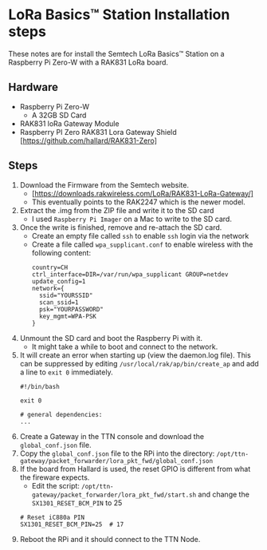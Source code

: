 # LoRa Basics™ Station Installation steps

These notes are for install the Semtech LoRa Basics™ Station on a Raspberry Pi Zero-W with a RAK831 LoRa board.

## Hardware

- Raspberry Pi Zero-W
  - A 32GB SD Card
- RAK831 loRa Gateway Module
- Raspberry PI Zero RAK831 Lora Gateway Shield [https://github.com/hallard/RAK831-Zero]


## Steps

1. Download the Firmware from the Semtech website.
   - [https://downloads.rakwireless.com/LoRa/RAK831-LoRa-Gateway/]
   - This eventually points to the RAK2247 which is the newer model.
2. Extract the .img from the ZIP file and write it to the SD card
   - I used `Raspberry Pi Imager` on a Mac to write to the SD card.
3. Once the write is finished, remove and re-attach the SD card.
   - Create an empty file called `ssh` to enable `ssh` login via the network
   - Create a file called `wpa_supplicant.conf` to enable wireless with the following content:
     ```
     country=CH
     ctrl_interface=DIR=/var/run/wpa_supplicant GROUP=netdev
     update_config=1
     network={
       ssid="YOURSSID"
       scan_ssid=1
       psk="YOURPASSWORD"
       key_mgmt=WPA-PSK
     }
     ```
4. Unmount the SD card and boot the Raspberry Pi with it.
   - It might take a while to boot and connect to the network.
5. It will create an error when starting up (view the daemon.log file). This can be suppressed by editing `/usr/local/rak/ap/bin/create_ap` and add a line to `exit 0` immediately.
   ```
   #!/bin/bash
   
   exit 0
   
   # general dependencies:
   ...
   ```
7. Create a Gateway in the TTN console and download the `global_conf.json` file.
8. Copy the `global_conf.json` file to the RPi into the directory: `/opt/ttn-gateway/packet_forwarder/lora_pkt_fwd/global_conf.json`
9. If the board from Hallard is used, the reset GPIO is different from what the fireware expects.
   - Edit the script: `/opt/ttn-gateway/packet_forwarder/lora_pkt_fwd/start.sh` and change the `SX1301_RESET_BCM_PIN` to 25
   ```
   # Reset iC880a PIN
   SX1301_RESET_BCM_PIN=25  # 17
   ```
10. Reboot the RPi and it should connect to the TTN Node.
